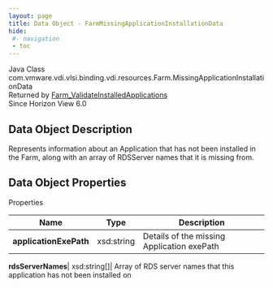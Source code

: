 ```yaml
---
layout: page
title: Data Object - FarmMissingApplicationInstallationData
hide:
 #- navigation
 - toc
---
```






Java Class
    com.vmware.vdi.vlsi.binding.vdi.resources.Farm.MissingApplicationInstallationData  
Returned by
     [Farm_ValidateInstalledApplications](vdi.resources.Farm.md#validateInstalledApplications)  
Since 
    Horizon View 6.0

## Data Object Description 

Represents information about an Application that has not been installed in the Farm, along with an array of RDSServer names that it is missing from. 

## Data Object Properties

Properties

Name |  Type |  Description   
---|---|---  
**applicationExePath**|  xsd:string|  Details of the missing Application exePath   
  
**rdsServerNames**|  xsd:string[]|  Array of RDS server names that this application has not been installed on   
  
  
  

  
  

